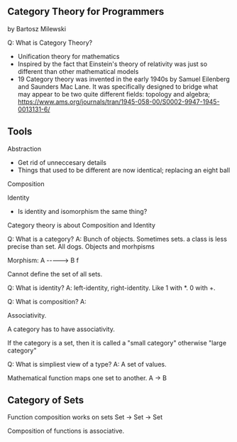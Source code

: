 Category Theory for Programmers
-------------------------------
by Bartosz Milewski

Q: What is Category Theory?

+ Unification theory for mathematics
+ Inspired by the fact that Einstein's theory of relativity was just so different than other mathematical models
+ 19
Category theory was invented in the early 1940s by Samuel Eilenberg and Saunders Mac Lane. It was specifically designed to bridge what may appear to be two quite different fields: topology and algebra; https://www.ams.org/journals/tran/1945-058-00/S0002-9947-1945-0013131-6/

Tools
-----
Abstraction
+ Get rid of unneccesary details
+ Things that used to be different are now identical; replacing an eight ball

Composition

Identity
+ Is identity and isomorphism the same thing?

Category theory is about Composition and Identity

Q: What is a category?
A: Bunch of objects. Sometimes sets.  a class is less precise than set. All dogs.
Objects and morhpisms

Morphism: A -----> B
              f

Cannot define the set of all sets.

Q: What is identity?
A: left-identity, right-identity. Like 1 with *. 0 with +. 

Q: What is composition?
A:  

Associativity.

A category has to have associativity.

If the category is a set, then it is called a "small category" otherwise "large category"


Q: What is simpliest view of a type?
A: A set of values.

Mathematical function maps one set to another.
A -> B

Category of Sets
----------------
Function composition works on sets
Set -> Set -> Set

Composition of functions is associative.

